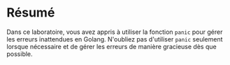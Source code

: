 # Résumé

Dans ce laboratoire, vous avez appris à utiliser la fonction `panic` pour gérer les erreurs inattendues en Golang. N'oubliez pas d'utiliser `panic` seulement lorsque nécessaire et de gérer les erreurs de manière gracieuse dès que possible.
